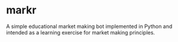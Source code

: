 # markr
A simple educational market making bot implemented in Python and intended as a learning exercise for market making principles.
